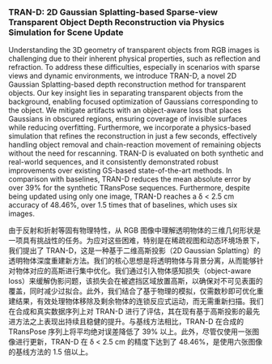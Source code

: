 ### TRAN-D: 2D Gaussian Splatting-based Sparse-view Transparent Object Depth Reconstruction via Physics Simulation for Scene Update

Understanding the 3D geometry of transparent objects from RGB images is challenging due to their inherent physical properties, such as reflection and refraction. To address these difficulties, especially in scenarios with sparse views and dynamic environments, we introduce TRAN-D, a novel 2D Gaussian Splatting-based depth reconstruction method for transparent objects. Our key insight lies in separating transparent objects from the background, enabling focused optimization of Gaussians corresponding to the object. We mitigate artifacts with an object-aware loss that places Gaussians in obscured regions, ensuring coverage of invisible surfaces while reducing overfitting. Furthermore, we incorporate a physics-based simulation that refines the reconstruction in just a few seconds, effectively handling object removal and chain-reaction movement of remaining objects without the need for rescanning. TRAN-D is evaluated on both synthetic and real-world sequences, and it consistently demonstrated robust improvements over existing GS-based state-of-the-art methods. In comparison with baselines, TRAN-D reduces the mean absolute error by over 39% for the synthetic TRansPose sequences. Furthermore, despite being updated using only one image, TRAN-D reaches a δ &lt; 2.5 cm accuracy of 48.46%, over 1.5 times that of baselines, which uses six images.

由于反射和折射等固有物理特性，从 RGB 图像中理解透明物体的三维几何形状是一项具有挑战性的任务。为应对这些困难，特别是在稀疏视图和动态环境场景下，我们提出了 TRAN-D，这是一种基于二维高斯投影（2D Gaussian Splatting）的透明物体深度重建新方法。我们的核心思想是将透明物体与背景分离，从而能够针对物体对应的高斯进行集中优化。我们通过引入物体感知损失（object-aware loss）来缓解伪影问题，该损失会在被遮挡区域放置高斯，以确保对不可见表面的覆盖，同时减少过拟合。此外，我们结合了基于物理的模拟，仅需数秒即可优化重建结果，有效处理物体移除及剩余物体的连锁反应式运动，而无需重新扫描。我们在合成和真实数据序列上对 TRAN-D 进行了评估，其在现有基于高斯投影的最先进方法之上表现出持续且稳健的提升。与基线方法相比，TRAN-D 在合成的 TRansPose 序列上将平均绝对误差降低了 39% 以上。此外，尽管仅使用一张图像进行更新，TRAN-D 在 δ &lt; 2.5 cm 的精度下达到了 48.46%，是使用六张图像的基线方法的 1.5 倍以上。
